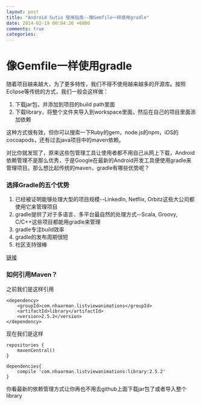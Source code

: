 ```yaml
---
layout: post
title: "Android Sutio 使用指南--像Gemfile一样使用gradle"
date: 2014-02-19 00:04:26 +0800
comments: true
categories: 
---
```



# 像Gemfile一样使用gradle

随着项目越来越大，为了更多特性，我们不得不使用越来越多的开源库。按照Eclipse等传统的方式，我们一般会这样做：
   
1. 下载jar包，并添加到项目的build path里面
2. 下载library，将整个文件夹导入到workspace里面，然后在自己的项目里面添加依赖

这种方式很有效，但你可以搜索一下Ruby的gem，node.js的npm，iOS的cocoapods，还有过去java项目中的maven依赖。

对比你就发现了，原来这些包管理工具让使用者都不用自己从网上下载，Android依赖管理不是那么优秀，于是Google在最新的Android开发工具便使用gradle来管理项目。那么想比起传统的maven，gradle有哪些优势呢？

### 选择Gradle的五个优势

1. 已经被证明能够处理大型的项目规模--LinkedIn, Netflix, Orbitz这些大公司都使用它来管理项目
2. gradle提供了对于多语言、多平台最自然的处理方式--Scala, Groovy, C/C++这些项目都能用gradle来管理
3. gradle专注build效率
4. gradle的发布周期很短
5. 社区支持很棒

[链接](http://www.gradleware.com/resources/tech/java/maven)

### 如何引用Maven？

之前我们是这样引用

	<dependency>
    	<groupId>com.nhaarman.listviewanimations</groupId>
	    <artifactId>library</artifactId>
    	<version>2.5.2</version>
	</dependency>
	
现在我们是这样

	repositories {
    	mavenCentral()
	}

	dependencies{
    	compile 'com.nhaarman.listviewanimations:library:2.5.2'
	}
	
你看最新的依赖管理方式让你再也不用去github上面下载jar包了或者导入整个library